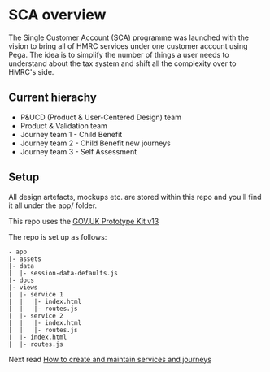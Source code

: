 
# SCA overview

The Single Customer Account (SCA) programme was launched with the vision to bring all of HMRC services under one customer account using Pega. The idea is to simplify the number of things a user needs to understand about the tax system and shift all the complexity over to HMRC's side.

## Current hierachy

- P&UCD (Product & User-Centered Design) team
- Product & Validation team
- Journey team 1 - Child Benefit
- Journey team 2 - Child Benefit new journeys
- Journey team 3 - Self Assessment

## Setup

All design artefacts, mockups etc. are stored within this repo and you'll find it all under the app/ folder.

This repo uses the [GOV.UK Prototype Kit v13](https://prototype-kit.service.gov.uk/docs/)

The repo is set up as follows:

```
- app
|- assets 
|- data
|  |- session-data-defaults.js 
|- docs 
|- views
|  |- service 1
|  |   |- index.html
|  |   |- routes.js
|  |- service 2
|  |   |- index.html
|  |   |- routes.js
|  |- index.html
|  |- routes.js

```

Next read [How to create and maintain services and journeys](./services.md)